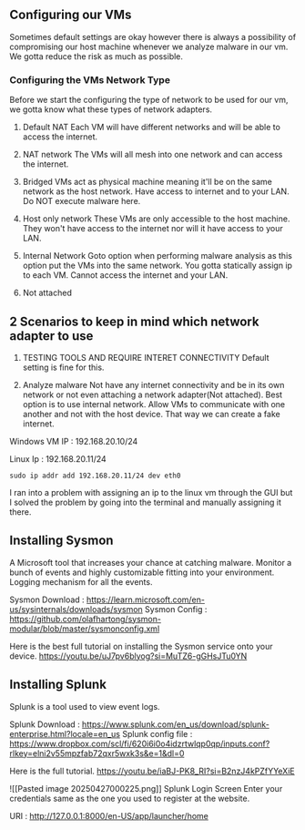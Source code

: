 ## Configuring our VMs
Sometimes default settings are okay however there is always a possibility of compromising our host machine whenever we analyze malware in our vm. We gotta reduce the risk as much as possible. 

### Configuring the VMs Network Type
Before we start the configuring the type of network to be used for our vm, we gotta know what these types of network adapters.

1. Default NAT
Each VM will have different networks and will be able to access the internet.

1. NAT network
The VMs will all mesh into one network and can access the internet.

1. Bridged
VMs act as physical machine meaning it'll be on the same network as the host network. Have access to internet and to your LAN. Do NOT execute malware here.

1. Host only network
These VMs are only accessible to the host machine. They won't have access to the internet nor will it have access to your LAN.

1. Internal Network
Goto option when performing malware analysis as this option put the VMs into the same network. You gotta statically assign ip to each VM. Cannot access the internet and your LAN.

1. Not attached

## 2 Scenarios to keep in mind which network adapter to use

1. TESTING TOOLS AND REQUIRE INTERET CONNECTIVITY
Default setting is fine for this. 

1. Analyze malware 
Not have any internet connectivity and be in its own network or not even attaching a network adapter(Not attached). Best option is to use internal network. Allow VMs to communicate with one another and not with the host device. That way we can create a fake internet.   


Windows VM 
IP : 192.168.20.10/24

Linux
Ip : 192.168.20.11/24

```
sudo ip addr add 192.168.20.11/24 dev eth0
```

I ran into a problem with assigning an ip to the linux vm through the GUI but I solved the problem by going into the terminal and manually assigning it there.

## Installing Sysmon

A Microsoft tool that increases your chance at catching malware. Monitor a bunch of events and highly customizable fitting into your environment. Logging mechanism for all the events.

Sysmon Download : https://learn.microsoft.com/en-us/sysinternals/downloads/sysmon
Sysmon Config : https://github.com/olafhartong/sysmon-modular/blob/master/sysmonconfig.xml

Here is the best full tutorial on installing the Sysmon service onto your device.
https://youtu.be/uJ7pv6blyog?si=MuTZ6-gGHsJTu0YN

## Installing Splunk

Splunk is a tool used to view event logs.

Splunk Download : https://www.splunk.com/en_us/download/splunk-enterprise.html?locale=en_us
Splunk config file : https://www.dropbox.com/scl/fi/620i6i0o4idzrtwlqp0qp/inputs.conf?rlkey=elni2v55mpzfab72qxr5wxk3s&e=1&dl=0

Here is the full tutorial.
https://youtu.be/iaBJ-PK8_RI?si=B2nzJ4kPZfYYeXiE

![[Pasted image 20250427000225.png]]
Splunk Login Screen 
Enter your credentials same as the one you used to register at the website.

URI : http://127.0.0.1:8000/en-US/app/launcher/home

